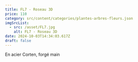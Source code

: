 ```yaml
---
title: FL7 - Roseau 3D
price: 110
category: src/content/categories/plantes-arbres-fleurs.json
imgSrcList:
  - src: /asset/FL7.jpg
    alt: FL7 - Roseau 3D
date: 2024-10-03T14:34:03.617Z
draft: false
---
```


En acier Corten, forgé main 
